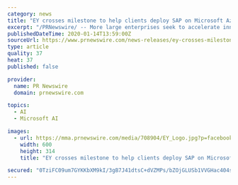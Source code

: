 ```yaml
---
category: news
title: "EY crosses milestone to help clients deploy SAP on Microsoft Azure with strategy and solution initiatives"
excerpt: "/PRNewswire/ -- More large enterprises seek to accelerate innovation and increase agility across their business by migrating their mission-critical"
publishedDateTime: 2020-01-14T13:59:00Z
sourceUrl: https://www.prnewswire.com/news-releases/ey-crosses-milestone-to-help-clients-deploy-sap-on-microsoft-azure-with-strategy-and-solution-initiatives-300986661.html
type: article
quality: 37
heat: 37
published: false

provider:
  name: PR Newswire
  domain: prnewswire.com

topics:
  - AI
  - Microsoft AI

images:
  - url: https://mma.prnewswire.com/media/708904/EY_Logo.jpg?p=facebook
    width: 600
    height: 314
    title: "EY crosses milestone to help clients deploy SAP on Microsoft Azure with strategy and solution initiatives"

secured: "0TziFC09um7GYKKbXM9kI/3gB7J41dtsC+dVZMPs/bZOjGLUSb1VVGHac404s4d324IusQT35ddAfGO44R0qv21EtfpJzB4+8U6nrx8mqL8dtDI6Al5O+8YfAtyeE/Vb9pyF6QUjLMjSLur83MoqD5Qdy52OAitPamlwIykWa+aCE/21MiU6u+7anSn+f3ACmTYdIuNV4VhkdYhW+jhssKH/Y+wMVGSyMqB/M3QjpvR7wKiI4jsT5H6JGxlw9lrCUgqTMV/IkjIH4+02y8gnWpB+S0ny1D3NwjFqAUnzC5NxQl1HXYwrwco9OfiHbhR0XQTLT1wVb+0KWAoxBF9ChY3IdGbKgSMpGHOH+gDXVKUkxyDNBUybjy63V2BSc7yMkzvlK2p1qJg6MCbCKLsmjKUC6El4vZb/i3/j4iWw5Jsi7kOn+CkUS8ou82fJseVF6zvyvmy9dmZXaDgwhKGJoQ==;sOb9WCcySfiE4kNmP24qxQ=="
---
```



